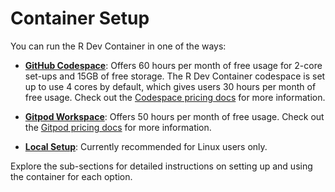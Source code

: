 # Container Setup

You can run the R Dev Container in one of the ways:

- **[GitHub Codespace](github_codespace/creating_codespace.md)**: 
  Offers 60 hours per month of free usage for 2-core set-ups and 
  15GB of free storage. The R Dev Container codespace is set up 
  to use 4 cores by default, which gives users 30 hours per month
  of free usage. Check out the [Codespace pricing docs](https://docs.github.com/en/billing/managing-billing-for-github-codespaces/about-billing-for-github-codespaces#about-github-codespaces-pricing)
  for more information.

- **[Gitpod Workspace](gitpod_workspace/workspacestart.md)**: 
  Offers 50 hours per month of free usage. Check out the 
  [Gitpod pricing docs](https://www.gitpod.io/pricing) for more information.

- **[Local Setup](local_setup)**: Currently recommended for Linux users only.

Explore the sub-sections for detailed instructions on setting up and using the
container for each option.
